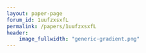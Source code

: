 ```yaml
---
layout: paper-page
forum_id: 1uufzxsxfL
permalink: /papers/1uufzxsxfL
header:
    image_fullwidth: "generic-gradient.png"
---
```

    
